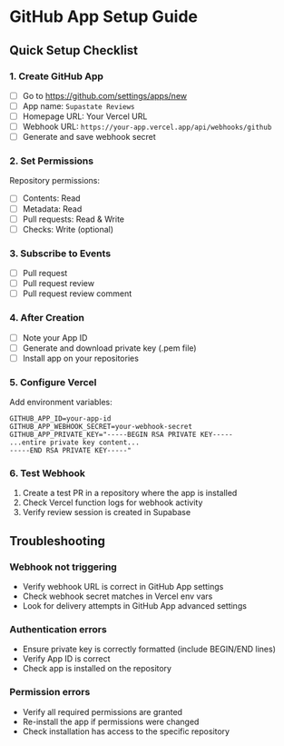 # GitHub App Setup Guide

## Quick Setup Checklist

### 1. Create GitHub App
- [ ] Go to https://github.com/settings/apps/new
- [ ] App name: `Supastate Reviews`
- [ ] Homepage URL: Your Vercel URL
- [ ] Webhook URL: `https://your-app.vercel.app/api/webhooks/github`
- [ ] Generate and save webhook secret

### 2. Set Permissions
Repository permissions:
- [ ] Contents: Read
- [ ] Metadata: Read
- [ ] Pull requests: Read & Write
- [ ] Checks: Write (optional)

### 3. Subscribe to Events
- [ ] Pull request
- [ ] Pull request review
- [ ] Pull request review comment

### 4. After Creation
- [ ] Note your App ID
- [ ] Generate and download private key (.pem file)
- [ ] Install app on your repositories

### 5. Configure Vercel
Add environment variables:
```
GITHUB_APP_ID=your-app-id
GITHUB_APP_WEBHOOK_SECRET=your-webhook-secret
GITHUB_APP_PRIVATE_KEY="-----BEGIN RSA PRIVATE KEY-----
...entire private key content...
-----END RSA PRIVATE KEY-----"
```

### 6. Test Webhook
1. Create a test PR in a repository where the app is installed
2. Check Vercel function logs for webhook activity
3. Verify review session is created in Supabase

## Troubleshooting

### Webhook not triggering
- Verify webhook URL is correct in GitHub App settings
- Check webhook secret matches in Vercel env vars
- Look for delivery attempts in GitHub App advanced settings

### Authentication errors
- Ensure private key is correctly formatted (include BEGIN/END lines)
- Verify App ID is correct
- Check app is installed on the repository

### Permission errors
- Verify all required permissions are granted
- Re-install the app if permissions were changed
- Check installation has access to the specific repository